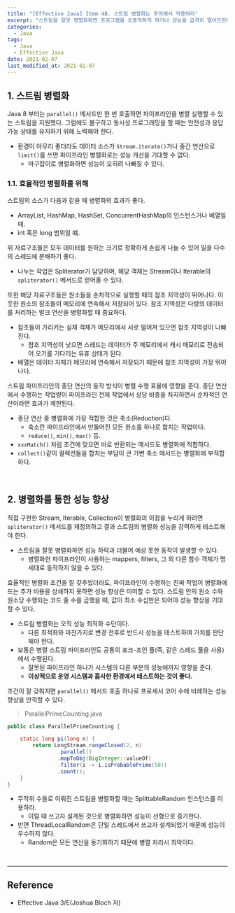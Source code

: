 ```yaml
---
title: "[Effective Java] Item 48. 스트림 병렬화는 주의해서 적용하라"
excerpt: "스트림을 잘못 병렬화하면 프로그램을 오동작하게 하거나 성능을 급격히 떨어뜨린다."
categories:
  - Java
tags:
  - Java
  - Effective Java
date: 2021-02-07
last_modified_at: 2021-02-07
---
```


## 1. 스트림 병렬화

Java 8 부터는 ``parallel()`` 메서드만 한 번 호출하면 파이프라인을 병렬 실행할 수 있는 스트림을 지원했다. 그럼에도 불구하고 동시성 프로그래밍을 할 때는 안전성과 응답 가능 상태를 유지하기 위해 노력해야 한다.

* 환경이 아무리 좋더라도 데이터 소스가 ``Stream.iterate()``거나 중간 연산으로 ``limit()``를 쓰면 파이프라인 병렬화로는 성능 개선을 기대할 수 없다.
  * 마구잡이로 병렬화하면 성능이 오히려 나빠질 수 있다.

### 1.1. 효율적인 병렬화를 위해

스트림의 소스가 다음과 같을 때 병렬화의 효과가 좋다.

* ArrayList, HashMap, HashSet, ConcurrentHashMap의 인스턴스거나 배열일 때.
* int 혹은 long 범위일 떄.

위 자료구조들은 모두 데이터를 원하는 크기로 정확하게 손쉽게 나눌 수 있어 일을 다수의 스레드에 분배하기 좋다.

* 나누는 작업은 Spliterator가 담당하며, 해당 객체는 Stream이나 Iterable의 ``spliterator()`` 메서드로 얻어올 수 있다.

또한 해당 자료구조들은 원소들을 순차적으로 실행할 때의 참조 지역성이 뛰어나다. 이웃한 원소의 참조들이 메모리에 연속해서 저장되어 있다. 참조 지역성은 다량의 데이터를 처리하는 벌크 연산을 병렬화할 때 중요하다.

* 참조들이 가리키는 실제 객체가 메모리에서 서로 떨어져 있으면 참조 지역성이 나빠진다.
  * 참조 지역성이 낮으면 스레드는 데이터가 주 메모리에서 캐시 메모리로 전송되어 오기를 기다리는 유휴 상태가 된다.
* 배열은 데이터 자체가 메모리에 연속해서 저장되기 때문에 참조 지역성이 가장 뛰어나다.

스트림 파이프라인의 종단 연산의 동작 방식이 병렬 수행 효율에 영향을 준다. 종단 연산에서 수행하는 작업량이 파이프라인 전체 작업에서 상당 비중을 차지하면서 순차적인 연산이라면 효과가 제한된다.

* 종단 연산 중 병렬화에 가장 적합한 것은 축소(Reduction)다.
  * 축소란 파이프라인에서 만들어진 모든 원소를 하나로 합치는 작업이다.
  * ``reduce()``, ``min()``, ``max()`` 등.
* ``xxxMatch()`` 처럼 조건에 맞으면 바로 반환되는 메서드도 병렬화에 적합하다.
* ``collect()``같이 컬렉션들을 합치는 부담이 큰 가변 축소 메서드는 병렬화에 부적합하다.

<br>

## 2. 병렬화를 통한 성능 향상

직접 구현한 Stream, Iterable, Collection이 병렬화의 이점을 누리게 하려면 ``spliterator()`` 메서드를 재정의하고 결과 스트림의 병렬화 성능을 강력하게 테스트해야 한다.

* 스트림을 잘못 병렬화하면 성능 하락과 더불어 예상 못한 동작이 발생할 수 있다.
  * 병렬화한 파이프라인이 사용하는 mappers, filters, 그 외 다른 함수 객체가 명세대로 동작하지 않을 수 있다.

효율적인 병렬화 조건을 잘 갖추었더라도, 파이프라인이 수행하는 진짜 작업이 병렬화에 드는 추가 비용을 상쇄하지 못하면 성능 향상은 미미할 수 있다. 스트림 안의 원소 수와 원소당 수행되는 코드 줄 수를 곱했을 때, 값이 최소 수십만은 되어야 성능 향상을 기대할 수 있다.

* 스트림 병렬화는 오직 성능 최적화 수단이다.
  * 다른 최적화와 마찬가지로 변경 전후로 반드시 성능을 테스트하여 가치를 판단해야 한다.
* 보통은 병렬 스트림 파이프라인도 공통의 포크-조인 풀(즉, 같은 스레드 풀을 사용)에서 수행된다.
  * 잘못된 파이프라인 하나가 시스템의 다른 부분의 성능에까지 영향을 준다.
  * **이상적으로 운영 시스템과 흡사한 환경에서 테스트하는 것이 좋다.**

조건이 잘 갖춰지면 ``parallel()`` 메서드 호출 하나로 프로세서 코어 수에 비례하는 성능 향상을 만끽할 수 있다.

> ParallelPrimeCounting.java

```java
public class ParallelPrimeCounting {

    static long pi(long n) {
        return LongStream.rangeClosed(2, n)
                .parallel()
                .mapToObj(BigInteger::valueOf)
                .filter(i -> i.isProbablePrime(50))
                .count();
    }
}
```

* 무작위 수들로 이뤄진 스트림을 병렬화할 때는 SplittableRandom 인스턴스를 이용하라.
  * 이럴 때 쓰고자 설계된 것으로 병렬화하면 성능이 선형으로 증가한다.
* 반면 ThreadLocalRandom은 단일 스레드에서 쓰고자 설계되었기 때문에 성능이 우수하지 않다.
  * Random은 모든 연산을 동기화하기 때문에 병렬 처리시 최악이다.

<br>

---

## Reference

* Effective Java 3/E(Joshua Bloch 저)

